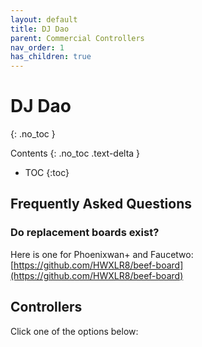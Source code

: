 ```yaml
---
layout: default
title: DJ Dao
parent: Commercial Controllers
nav_order: 1
has_children: true
---
```


# DJ Dao
{: .no_toc }

Contents
{: .no_toc .text-delta }

- TOC
{:toc}

## Frequently Asked Questions

### Do replacement boards exist?

Here is one for Phoenixwan+ and Faucetwo: [https://github.com/HWXLR8/beef-board](https://github.com/HWXLR8/beef-board)

## Controllers

Click one of the options below:
